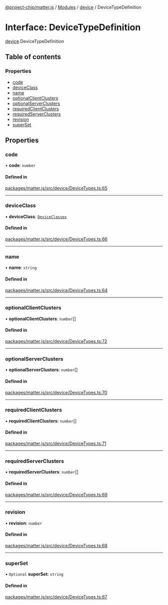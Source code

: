 [@project-chip/matter.js](../README.md) / [Modules](../modules.md) / [device](../modules/device.md) / DeviceTypeDefinition

# Interface: DeviceTypeDefinition

[device](../modules/device.md).DeviceTypeDefinition

## Table of contents

### Properties

- [code](device.DeviceTypeDefinition.md#code)
- [deviceClass](device.DeviceTypeDefinition.md#deviceclass)
- [name](device.DeviceTypeDefinition.md#name)
- [optionalClientClusters](device.DeviceTypeDefinition.md#optionalclientclusters)
- [optionalServerClusters](device.DeviceTypeDefinition.md#optionalserverclusters)
- [requiredClientClusters](device.DeviceTypeDefinition.md#requiredclientclusters)
- [requiredServerClusters](device.DeviceTypeDefinition.md#requiredserverclusters)
- [revision](device.DeviceTypeDefinition.md#revision)
- [superSet](device.DeviceTypeDefinition.md#superset)

## Properties

### code

• **code**: `number`

#### Defined in

[packages/matter.js/src/device/DeviceTypes.ts:65](https://github.com/project-chip/matter.js/blob/5bdbf8d/packages/matter.js/src/device/DeviceTypes.ts#L65)

___

### deviceClass

• **deviceClass**: [`DeviceClasses`](../enums/device.DeviceClasses.md)

#### Defined in

[packages/matter.js/src/device/DeviceTypes.ts:66](https://github.com/project-chip/matter.js/blob/5bdbf8d/packages/matter.js/src/device/DeviceTypes.ts#L66)

___

### name

• **name**: `string`

#### Defined in

[packages/matter.js/src/device/DeviceTypes.ts:64](https://github.com/project-chip/matter.js/blob/5bdbf8d/packages/matter.js/src/device/DeviceTypes.ts#L64)

___

### optionalClientClusters

• **optionalClientClusters**: `number`[]

#### Defined in

[packages/matter.js/src/device/DeviceTypes.ts:72](https://github.com/project-chip/matter.js/blob/5bdbf8d/packages/matter.js/src/device/DeviceTypes.ts#L72)

___

### optionalServerClusters

• **optionalServerClusters**: `number`[]

#### Defined in

[packages/matter.js/src/device/DeviceTypes.ts:70](https://github.com/project-chip/matter.js/blob/5bdbf8d/packages/matter.js/src/device/DeviceTypes.ts#L70)

___

### requiredClientClusters

• **requiredClientClusters**: `number`[]

#### Defined in

[packages/matter.js/src/device/DeviceTypes.ts:71](https://github.com/project-chip/matter.js/blob/5bdbf8d/packages/matter.js/src/device/DeviceTypes.ts#L71)

___

### requiredServerClusters

• **requiredServerClusters**: `number`[]

#### Defined in

[packages/matter.js/src/device/DeviceTypes.ts:69](https://github.com/project-chip/matter.js/blob/5bdbf8d/packages/matter.js/src/device/DeviceTypes.ts#L69)

___

### revision

• **revision**: `number`

#### Defined in

[packages/matter.js/src/device/DeviceTypes.ts:68](https://github.com/project-chip/matter.js/blob/5bdbf8d/packages/matter.js/src/device/DeviceTypes.ts#L68)

___

### superSet

• `Optional` **superSet**: `string`

#### Defined in

[packages/matter.js/src/device/DeviceTypes.ts:67](https://github.com/project-chip/matter.js/blob/5bdbf8d/packages/matter.js/src/device/DeviceTypes.ts#L67)
